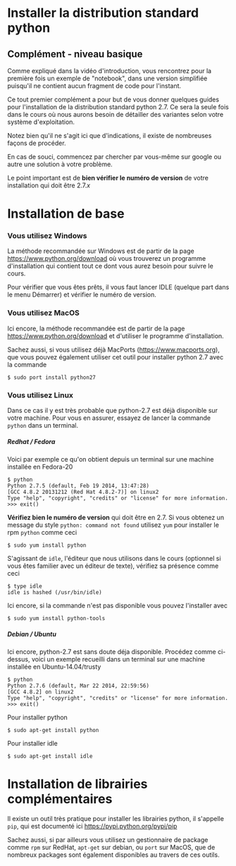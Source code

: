 
# Installer la distribution standard python

## Complément - niveau basique

Comme expliqué dans la vidéo d'introduction, vous rencontrez pour la première
fois un exemple de "notebook", dans une version simplifiée puisqu'il ne contient
aucun fragment de code pour l'instant.

Ce tout premier complément a pour but de vous donner quelques guides pour
l'installation de la distribution standard python 2.7. Ce sera la seule fois
dans le cours où nous aurons besoin de détailler des variantes selon votre
système d'exploitation.

Notez bien qu'il ne s'agit ici que d'indications, il existe de nombreuses façons
de procéder.

En cas de souci, commencez par chercher par vous-même sur google ou autre une
solution à votre problème.

Le point important est de **bien vérifier le numéro de version** de votre
installation qui doit être 2.7.*x*

# Installation de base

### Vous utilisez Windows

La méthode recommandée sur Windows est de partir de la page
https://www.python.org/download
où vous trouverez un programme d'installation qui contient tout ce dont vous
aurez besoin pour suivre le cours.

Pour vérifier que vous êtes prêts, il vous faut lancer IDLE (quelque part dans
le menu Démarrer) et vérifier le numéro de version.

### Vous utilisez MacOS

Ici encore, la méthode recommandée est de partir de la page
https://www.python.org/download
et d'utiliser le programme d'installation.

Sachez aussi, si vous utilisez déjà MacPorts (https://www.macports.org), que
vous pouvez également utiliser cet outil pour installer python 2.7 avec la
commande

    $ sudo port install python27

### Vous utilisez Linux

Dans ce cas il y est très probable que python-2.7 est déjà disponible sur votre
machine. Pour vous en assurer, essayez de lancer la commande `python` dans un
terminal.

##### Redhat / Fedora

Voici par exemple ce qu'on obtient depuis un terminal sur une machine installée
en Fedora-20

    $ python
    Python 2.7.5 (default, Feb 19 2014, 13:47:28)
    [GCC 4.8.2 20131212 (Red Hat 4.8.2-7)] on linux2
    Type "help", "copyright", "credits" or "license" for more information.
    >>> exit()


**Vérifiez bien le numéro de version** qui doit être en 2.7. Si vous obtenez un
message du style `python: command not found` utilisez `yum` pour installer le
rpm `python` comme ceci

    $ sudo yum install python

S'agissant de `idle`, l'éditeur que nous utilisons dans le cours (optionnel si
vous êtes familier avec un éditeur de texte), vérifiez sa présence comme ceci

    $ type idle
    idle is hashed (/usr/bin/idle)

Ici encore, si la commande n'est pas disponible vous pouvez l'installer avec

    $ sudo yum install python-tools

##### Debian / Ubuntu

Ici encore, python-2.7 est sans doute déja disponible. Procédez comme ci-dessus,
voici un exemple recueilli dans un terminal sur une machine installée en
Ubuntu-14.04/trusty

    $ python
    Python 2.7.6 (default, Mar 22 2014, 22:59:56)
    [GCC 4.8.2] on linux2
    Type "help", "copyright", "credits" or "license" for more information.
    >>> exit()

Pour installer python

    $ sudo apt-get install python

Pour installer idle

    $ sudo apt-get install idle

# Installation de librairies complémentaires

Il existe un outil très pratique pour installer les librairies python, il
s'appelle `pip`, qui est documenté ici https://pypi.python.org/pypi/pip

Sachez aussi, si par ailleurs vous utilisez un gestionnaire de package comme
`rpm` sur RedHat, `apt-get` sur debian, ou `port` sur MacOS, que de nombreux
packages sont également disponibles au travers de ces outils.
